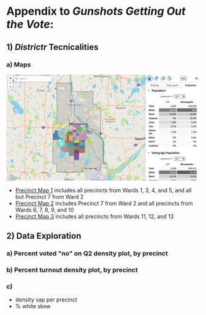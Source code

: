 # Appendix to *Gunshots Getting Out the Vote*:

## 1) *Districtr* Tecnicalities

### a) Maps

![Precinct Map 2](/images/districtr_sample.png)

- [Precinct Map 1](https://districtr.org/COI/92422) includes all precincts from Wards 1, 3, 4, and 5, and all but Precinct 7 from Ward 2
- [Precinct Map 2](https://districtr.org/COI/92537) includes Precinct 7 from Ward 2 and all precincts from Wards 6, 7, 8, 9, and 10
- [Precinct Map 3](https://districtr.org/COI/92636) includes all precincts from Wards 11, 12, and 13

## 2) Data Exploration

### a) Percent voted "no" on Q2 density plot, by precinct

### b) Percent turnout density plot, by precinct

### c) 




- density vap per precinct
- % white skew


